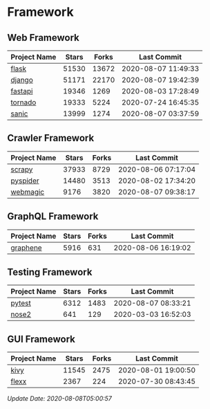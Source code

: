 # Framework

## Web Framework

| Project Name | Stars | Forks | Last Commit |
| ------------ | ----- | ----- | ----------- |
| [flask](https://github.com/pallets/flask) | 51530 | 13672 | 2020-08-07 11:49:33 |
| [django](https://github.com/django/django) | 51171 | 22170 | 2020-08-07 19:42:39 |
| [fastapi](https://github.com/tiangolo/fastapi) | 19346 | 1269 | 2020-08-03 17:28:49 |
| [tornado](https://github.com/tornadoweb/tornado) | 19333 | 5224 | 2020-07-24 16:45:35 |
| [sanic](https://github.com/huge-success/sanic) | 13999 | 1274 | 2020-08-07 03:37:59 |

## Crawler Framework

| Project Name | Stars | Forks | Last Commit |
| ------------ | ----- | ----- | ----------- |
| [scrapy](https://github.com/scrapy/scrapy) | 37933 | 8729 | 2020-08-06 07:17:04 |
| [pyspider](https://github.com/binux/pyspider) | 14480 | 3513 | 2020-08-02 17:34:20 |
| [webmagic](https://github.com/code4craft/webmagic) | 9176 | 3820 | 2020-08-07 09:38:17 |

## GraphQL Framework

| Project Name | Stars | Forks | Last Commit |
| ------------ | ----- | ----- | ----------- |
| [graphene](https://github.com/graphql-python/graphene) | 5916 | 631 | 2020-08-06 16:19:02 |

## Testing Framework

| Project Name | Stars | Forks | Last Commit |
| ------------ | ----- | ----- | ----------- |
| [pytest](https://github.com/pytest-dev/pytest) | 6312 | 1483 | 2020-08-07 08:33:21 |
| [nose2](https://github.com/nose-devs/nose2) | 641 | 129 | 2020-03-03 16:52:03 |

## GUI Framework

| Project Name | Stars | Forks | Last Commit |
| ------------ | ----- | ----- | ----------- |
| [kivy](https://github.com/kivy/kivy) | 11545 | 2475 | 2020-08-01 19:00:50 |
| [flexx](https://github.com/flexxui/flexx) | 2367 | 224 | 2020-07-30 08:43:45 |

*Update Date: 2020-08-08T05:00:57*